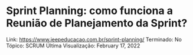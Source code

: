 # Sprint Planning: como funciona a Reunião de Planejamento da Sprint?

Link: https://www.ieepeducacao.com.br/sprint-planning/
Terminado: No
Tópico: SCRUM
Última Visualização: February 17, 2022